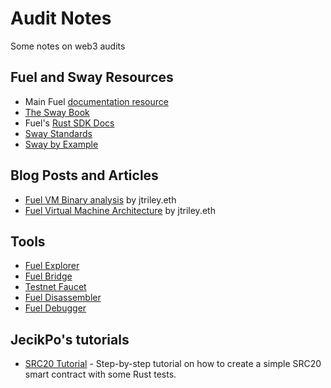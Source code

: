 # Audit Notes
Some notes on web3 audits

## Fuel and Sway Resources

- Main Fuel [documentation resource](https://docs.fuel.network/docs/intro/what-is-fuel/)
- [The Sway Book](https://fuellabs.github.io/sway/v0.60.0/book/index.html)
- Fuel's [Rust SDK Docs](https://docs.rs/fuels/latest/fuels/all.html)
- [Sway Standards](https://github.com/FuelLabs/sway-standards/tree/v0.5.0)
- [Sway by Example](https://www.swaybyexample.com/)

## Blog Posts and Articles

- [Fuel VM Binary analysis](https://jtriley.substack.com/p/fuel-vm-binary-analysis) by jtriley.eth
- [Fuel Virtual Machine Architecture](https://substack.com/home/post/p-83088192) by jtriley.eth

## Tools

- [Fuel Explorer](https://app.fuel.network/)
- [Fuel Bridge](https://app.fuel.network/bridge?from=eth&to=fuel)
- [Testnet Faucet](https://faucet-testnet.fuel.network/)
- [Fuel Disassembler](https://github.com/otrho/fuel-dis)
- [Fuel Debugger](https://github.com/fuellabs/fuel-debugger)

## JecikPo's tutorials

- [SRC20 Tutorial](https://github.com/jecikpo/Tutorial-Fuel-SRC20) - Step-by-step tutorial on how to create a simple SRC20 smart contract with some Rust tests.


